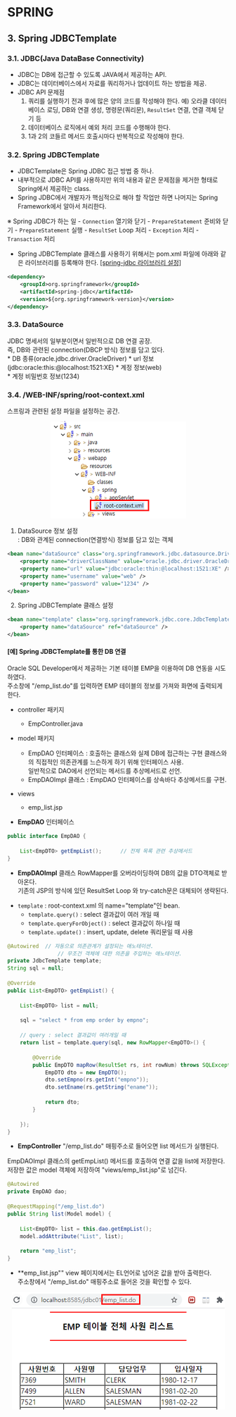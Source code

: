 # SPRING

## 3. Spring JDBCTemplate
### 3.1. JDBC(Java DataBase Connectivity)
- JDBC는 DB에 접근할 수 있도록 JAVA에서 제공하는 API.
- JDBC는 데이터베이스에서 자료를 쿼리하거나 업데이트 하는 방법을 제공.
- JDBC API 문제점
	1. 쿼리를 실행하기 전과 후에 많은 양의 코드를 작성해야 한다.
		예) 오라클 데이터베이스 로딩, DB와 연결 생성, 명령문(쿼리문), `ResultSet` 연결, 연결 객체 닫기 등
	2. 데이터베이스 로직에서 예외 처리 코드를 수행해야 한다.
	3. 1과 2의 코들르 메서드 호출시마다 반복적으로 작성해야 한다.      
     

### 3.2. Spring JDBCTemplate
- JDBCTemplate은 Spring JDBC 접근 방법 중 하나.
- 내부적으로 JDBC API를 사용하지만 위의 내용과 같은 문제점을 제거한 형태로 Spring에서 제공하는 class.
- Spring JDBC에서 개발자가 핵심적으로 해야 할 작업만 하면 나머지는 Spring Framework에서 알아서 처리한다.


※ Spring JDBC가 하는 일
	- `Connection` 열기와 닫기
	- `PrepareStatement` 준비와 닫기
	- `PrepareStatement` 실행
	- `ResultSet` Loop 처리
	- `Exception` 처리
	- `Transaction` 처리
	
* Spring JDBCTemplate 클래스를 사용하기 위해서는 pom.xml 파일에 아래와 같은 라이브러리를 등록해야 한다. <a href="https://github.com/csooy38/github/blob/main/Annotation.md">[spring-jdbc 라이브러리 설정]</a>

```xml
<dependency>
	<groupId>org.springframework</groupId>
	<artifactId>spring-jdbc</artifactId>
	<version>${org.springframework-version}</version>
</dependency>
```
	

### 3.3. DataSource
JDBC 명세서의 일부분이면서 일반적으로 DB 연결 공장.    
즉, DB와 관련된 connection(DBCP 방식) 정보를 담고 있다.    
	* DB 종류(oracle.jdbc.driver.OracleDriver)
	* url 정보(jdbc:oracle:this:@localhost:1521:XE)
	* 계정 정보(web)	
	* 계정 비밀번호 정보(1234)
	
	
### 3.4. /WEB-INF/spring/root-context.xml
스프링과 관련된 설정 파일을 설정하는 공간.   

<p align="center"><img src="./images/210623/05.png"></p>

1. DataSource 정보 설정    
: DB와 관계된 connection(연결방식) 정보를 담고 있는 객체  

```xml
<bean name="dataSource" class="org.springframework.jdbc.datasource.DriverManagerDataSource">
	<property name="driverClassName" value="oracle.jdbc.driver.OracleDriver" />
	<property name="url" value="jdbc:oracle:thin:@localhost:1521:XE" />
	<property name="username" value="web" />
	<property name="password" value="1234" />
</bean>
```

2. Spring JDBCTemplate 클래스 설정    

```xml
<bean name="template" class="org.springframework.jdbc.core.JdbcTemplate">
	<property name="dataSource" ref="dataSource" />
</bean>
```

#### [예] Spring JDBCTemplate를 통한 DB 연결 
Oracle SQL Developer에서 제공하는 기본 테이블 EMP을 이용하여 DB 연동을 시도하였다.  
주소창에 "/emp_list.do"를 입력하면 EMP 테이블의 정보를 가져와 화면에 출력되게 한다.   

- controller 패키지
	- EmpController.java 

- model 패키지
	- EmpDAO 인터페이스 : 호출하는 클래스와 실제 DB에 접근하는 구현 클래스와의  직접적인 의존관계를 느슨하게 하기 위해 인터페이스 사용.    
	일반적으로 DAO에서 선언되는 메서드를 추상메서드로 선언. 
	- EmpDAOImpl 클래스 : EmpDAO 인터페이스를 상속바다 추상메서드를 구현.

- views
	- emp_list.jsp


* **EmpDAO** 인터페이스

```java
public interface EmpDAO {
	
	List<EmpDTO> getEmpList();	 	// 전체 목록 관련 추상메서드
}
```


* **EmpDAOImpl** 클래스
RowMapper<EmpDTO>를 오버라이딩하여 DB의 값을 DTO객체로 받아온다.  
기존의 JSP의 방식에 있던 ResultSet Loop 와 try-catch문은 대체되어 생략된다.  

- `template` : root-context.xml 의 name="template"인 bean.
	- `template.query()` : select 결과값이 여러 개일 때 
	- `template.queryForObject()` : select 결과값이 하나일 때
	- `template.update()` : insert, update, delete 쿼리문일 때 사용

```java
@Autowired	// 자동으로 의존관계가 설정되는 애노테이션.
				// 무조건 객체에 대한 의존을 주입하는 애노테이션.
private JdbcTemplate template;
String sql = null;

@Override
public List<EmpDTO> getEmpList() {
		
	List<EmpDTO> list = null;
		
	sql = "select * from emp order by empno";
		
	// query : select 결과값이 여러개일 때 
	return list = template.query(sql, new RowMapper<EmpDTO>() {

		@Override
		public EmpDTO mapRow(ResultSet rs, int rowNum) throws SQLException {
			EmpDTO dto = new EmpDTO();
			dto.setEmpno(rs.getInt("empno"));
			dto.setEname(rs.getString("ename"));
			
			return dto;
		}
		
	});
}
```


* **EmpController**
"/emp_list.do" 매핑주소로 들어오면 list 메서드가 실행된다.  

EmpDAOImpl 클래스의 getEmpList() 메서드를 호출하여 연결 값을 list에 저장한다.  
저장한 값은 model 객체에 저장하여 "views/emp_list.jsp"로 넘긴다.  

```java
@Autowired
private EmpDAO dao;

@RequestMapping("/emp_list.do")
public String list(Model model) {
		
	List<EmpDTO> list = this.dao.getEmpList();
	model.addAttribute("List", list);
		
	return "emp_list";
}
```

* **emp_list.jsp""
view 페이지에서는 EL언어로 넘어온 값을 받아 출력한다.  
주소창에서 "/emp_list.do" 매핑주소로 들어온 것을 확인할 수 있다. 

<p align="center"><img src="./images/210624/01.png"></p>




